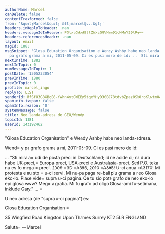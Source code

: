 ```yaml
---
authorName: Marcel
canDelete: false
contentTrasformed: false
from: '&quot;Marcel&quot; &lt;marcel@...&gt;'
headers.inReplyToHeader: .nan
headers.messageIdInHeader: PGlxaGdxdSttZWxzQGVHcm91cHMuY29tPg==
headers.referencesHeader: .nan
layout: email
msgId: 1881
msgSnippet: 'Glosa Education Organisation e Wendy Ashby habe neo landa-adresa. Wendy
  pa grafo grama a mi, 2011-05-09. Ci es pusi mero de id: ... Sti mira audi de posta'
nextInTime: 1882
nextInTopic: 0
numMessagesInTopic: 1
postDate: '1305233054'
prevInTime: 1880
prevInTopic: 0
profile: marcel_ingo
replyTo: LIST
senderId: MfSfO3G8XBgB3-Ywhn4ytGWEBy5tqxYHyD30BO78tdvbZpaz0Sk0roKlwtm04jEVnr3cQFXJQATL9XhoU6GCXZ4T7OPs
spamInfo.isSpam: false
spamInfo.reason: '0'
systemMessage: false
title: Neo landa-adresa de GEO/Wendy
topicId: 1881
userId: 142192462
---
```



"Glosa Education Organisation" e Wendy Ashby habe neo landa-adresa. 

Wend=
y pa grafo grama a mi, 2011-05-09. Ci es pusi mero de id: 

... "Sti mira a=
udi de posta preci 
in Deutschland; id ne acide ci; na dura habe 
UK-preci,=
 Europa-preci, USA-preci e Australasia-preci. 
Sed P.O. teka nu es fo mega =
preci. 
2009 =3D =A365, 2010 =A395! U-ci anua =A3170!
Mi protesta e nu sto =
u-ci servi. 
Mi nu-pa paga re-bali plu grama a neo Glosa eko-lo.
Place vide=
 supra u-ci pagina. 
Qe tu sio pote grafo de neo eko-lo epi glosa www? 
Meg=
a gratia.
Mi fu grafo ad oligo Glosa-ami fu-setimana, inklude Gary." 
...  =


U neo adresa (de "supra u-ci pagina") es: 

Glosa Education Organisation =

35 Wingfield Road 
Kingston Upon Thames 
Surrey KT2 5LR 
ENGLAND 


Saluta=
 -- Marcel 




